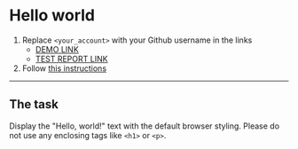 # Hello world
1. Replace `<your_account>` with your Github username in the links
    - [DEMO LINK](https://github.com/Aleksandr-Tyagun/layout_hello-world/) <br>
    - [TEST REPORT LINK](https://github.com/Aleksandr-Tyagun/layout_hello-world/report/html_report/)
2. Follow [this instructions](https://mate-academy.github.io/layout_task-guideline/)
___

## The task 
Display the "Hello, world!" text with the default browser styling. Please do not 
use any enclosing tags like `<h1>` or `<p>`.
